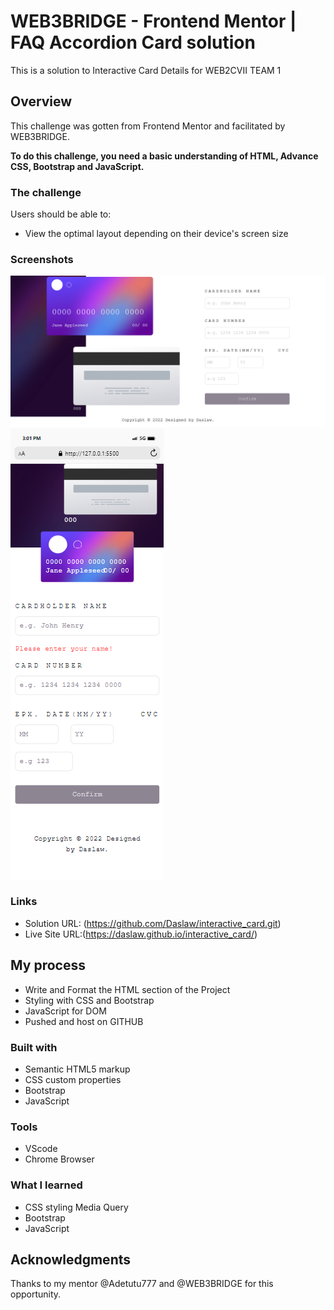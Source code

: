 # WEB3BRIDGE - Frontend Mentor | FAQ Accordion Card solution

This is a solution to Interactive Card Details for WEB2CVII TEAM 1

## Overview

This challenge was gotten from Frontend Mentor and facilitated by WEB3BRIDGE.

**To do this challenge, you need a basic understanding of HTML, Advance CSS, Bootstrap and JavaScript.**

### The challenge

Users should be able to:

- View the optimal layout depending on their device's screen size

### Screenshots

![](./assets/images/Screenshot%202022-09-24%20at%2014-57-21%20Frontend%20Mentor%20Interactive%20card%20details%20form.png)
![](./assets/images/mobile.png)

### Links

- Solution URL: (https://github.com/Daslaw/interactive_card.git)
- Live Site URL:(https://daslaw.github.io/interactive_card/)

## My process

- Write and Format the HTML section of the Project
- Styling with CSS and Bootstrap
- JavaScript for DOM
- Pushed and host on GITHUB 

### Built with

- Semantic HTML5 markup
- CSS custom properties
- Bootstrap
- JavaScript

### Tools

- VScode
- Chrome Browser

### What I learned

- CSS styling Media Query
- Bootstrap
- JavaScript

## Acknowledgments

Thanks to my mentor @Adetutu777 and @WEB3BRIDGE for this opportunity.